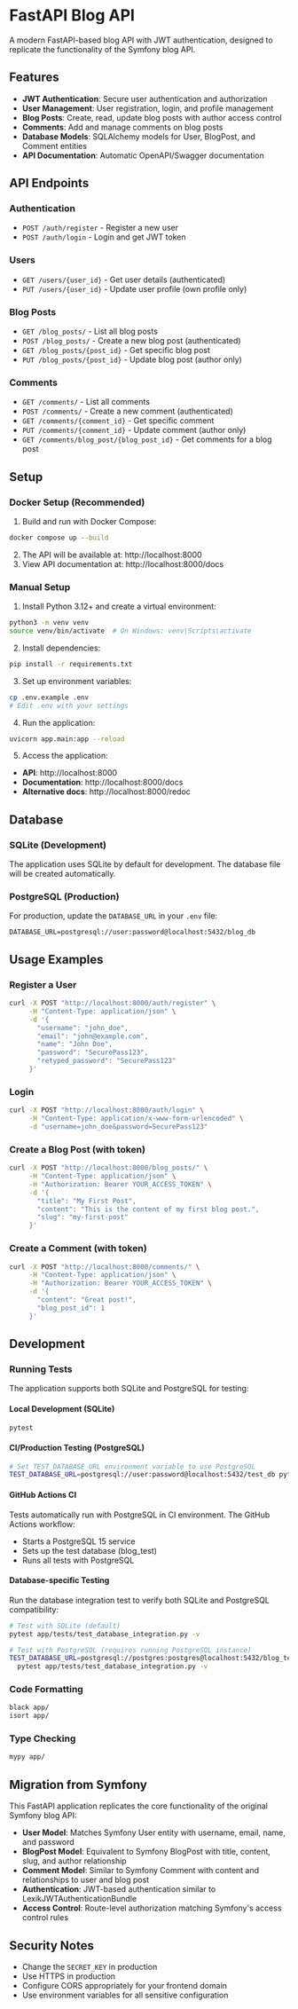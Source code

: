 # FastAPI Blog API

A modern FastAPI-based blog API with JWT authentication, designed to replicate the functionality of the Symfony blog API.

## Features

- **JWT Authentication**: Secure user authentication and authorization
- **User Management**: User registration, login, and profile management
- **Blog Posts**: Create, read, update blog posts with author access control
- **Comments**: Add and manage comments on blog posts
- **Database Models**: SQLAlchemy models for User, BlogPost, and Comment entities
- **API Documentation**: Automatic OpenAPI/Swagger documentation

## API Endpoints

### Authentication
- `POST /auth/register` - Register a new user
- `POST /auth/login` - Login and get JWT token

### Users
- `GET /users/{user_id}` - Get user details (authenticated)
- `PUT /users/{user_id}` - Update user profile (own profile only)

### Blog Posts
- `GET /blog_posts/` - List all blog posts
- `POST /blog_posts/` - Create a new blog post (authenticated)
- `GET /blog_posts/{post_id}` - Get specific blog post
- `PUT /blog_posts/{post_id}` - Update blog post (author only)

### Comments
- `GET /comments/` - List all comments
- `POST /comments/` - Create a new comment (authenticated)
- `GET /comments/{comment_id}` - Get specific comment
- `PUT /comments/{comment_id}` - Update comment (author only)
- `GET /comments/blog_post/{blog_post_id}` - Get comments for a blog post

## Setup

### Docker Setup (Recommended)

1. Build and run with Docker Compose:
```bash
docker compose up --build
```

2. The API will be available at: http://localhost:8000
3. View API documentation at: http://localhost:8000/docs

### Manual Setup

1. Install Python 3.12+ and create a virtual environment:
```bash
python3 -m venv venv
source venv/bin/activate  # On Windows: venv\Scripts\activate
```

2. Install dependencies:
```bash
pip install -r requirements.txt
```

3. Set up environment variables:
```bash
cp .env.example .env
# Edit .env with your settings
```

4. Run the application:
```bash
uvicorn app.main:app --reload
```

5. Access the application:
- **API**: http://localhost:8000
- **Documentation**: http://localhost:8000/docs
- **Alternative docs**: http://localhost:8000/redoc

## Database

### SQLite (Development)
The application uses SQLite by default for development. The database file will be created automatically.

### PostgreSQL (Production)
For production, update the `DATABASE_URL` in your `.env` file:
```
DATABASE_URL=postgresql://user:password@localhost:5432/blog_db
```

## Usage Examples

### Register a User
```bash
curl -X POST "http://localhost:8000/auth/register" \
     -H "Content-Type: application/json" \
     -d '{
       "username": "john_doe",
       "email": "john@example.com",
       "name": "John Doe",
       "password": "SecurePass123",
       "retyped_password": "SecurePass123"
     }'
```

### Login
```bash
curl -X POST "http://localhost:8000/auth/login" \
     -H "Content-Type: application/x-www-form-urlencoded" \
     -d "username=john_doe&password=SecurePass123"
```

### Create a Blog Post (with token)
```bash
curl -X POST "http://localhost:8000/blog_posts/" \
     -H "Content-Type: application/json" \
     -H "Authorization: Bearer YOUR_ACCESS_TOKEN" \
     -d '{
       "title": "My First Post",
       "content": "This is the content of my first blog post.",
       "slug": "my-first-post"
     }'
```

### Create a Comment (with token)
```bash
curl -X POST "http://localhost:8000/comments/" \
     -H "Content-Type: application/json" \
     -H "Authorization: Bearer YOUR_ACCESS_TOKEN" \
     -d '{
       "content": "Great post!",
       "blog_post_id": 1
     }'
```

## Development

### Running Tests

The application supports both SQLite and PostgreSQL for testing:

#### Local Development (SQLite)
```bash
pytest
```

#### CI/Production Testing (PostgreSQL)
```bash
# Set TEST_DATABASE_URL environment variable to use PostgreSQL
TEST_DATABASE_URL=postgresql://user:password@localhost:5432/test_db pytest
```

#### GitHub Actions CI
Tests automatically run with PostgreSQL in CI environment. The GitHub Actions workflow:
- Starts a PostgreSQL 15 service
- Sets up the test database (blog_test)
- Runs all tests with PostgreSQL

#### Database-specific Testing
Run the database integration test to verify both SQLite and PostgreSQL compatibility:
```bash
# Test with SQLite (default)
pytest app/tests/test_database_integration.py -v

# Test with PostgreSQL (requires running PostgreSQL instance)
TEST_DATABASE_URL=postgresql://postgres:postgres@localhost:5432/blog_test \
  pytest app/tests/test_database_integration.py -v
```

### Code Formatting
```bash
black app/
isort app/
```

### Type Checking
```bash
mypy app/
```

## Migration from Symfony

This FastAPI application replicates the core functionality of the original Symfony blog API:

- **User Model**: Matches Symfony User entity with username, email, name, and password
- **BlogPost Model**: Equivalent to Symfony BlogPost with title, content, slug, and author relationship
- **Comment Model**: Similar to Symfony Comment with content and relationships to user and blog post
- **Authentication**: JWT-based authentication similar to LexikJWTAuthenticationBundle
- **Access Control**: Route-level authorization matching Symfony's access control rules

## Security Notes

- Change the `SECRET_KEY` in production
- Use HTTPS in production
- Configure CORS appropriately for your frontend domain
- Use environment variables for all sensitive configuration